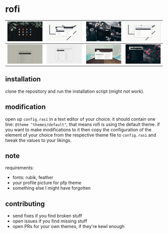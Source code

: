 # rofi

| <img src="scrots/default.png"></img>     | <img src="scrots/rounded.png"></img> | <img src="scrots/cherry.png"></img> | <img src="scrots/print.png"></img>  |
|------------------------------------------|--------------------------------------|-------------------------------------|-------------------------------------|
| <img src="scrots/carbonized.png"></img>  | <img src="scrots/next.png"></img>    | <img src="scrots/pfp.png"></img>    | <img src="scrots/glassy.png"></img> |

## installation
clone the repository and run the installation script (might not work).

## modification
open up `config.rasi` in a text editor of your choice. 
it should contain one line: `@theme "themes/default"`, that means rofi is using the default theme.
if you want to make modifications to it then copy the configuration of the element of your choice from the respective theme file to `config.rasi` and tweak the values to your likings.

## note
requirements:

- fonts: rubik, feather
- your profile picture for pfp theme
- something else I might have forgotten

## contributing

- send fixes if you find broken stuff
- open issues if you find missing stuff
- open PRs for your own themes, if they're kewl enough
